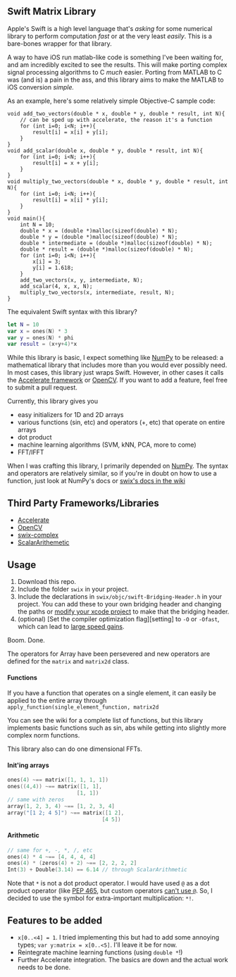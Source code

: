 ## Swift Matrix Library
Apple's Swift is a high level language that's *asking* for some numerical
library to perform computation *fast* or at the very least *easily*. This is a
bare-bones wrapper for that library.

A way to have iOS run matlab-like code is something I've been waiting for, and
am incredibly excited to see the results. This will make porting complex signal
processing algorithms to C *much* easier. Porting from MATLAB to C was (and is)
a pain in the ass, and this library aims to make the MATLAB to iOS conversion
*simple.*

As an example, here's some relatively simple Objective-C sample code:

```objc
void add_two_vectors(double * x, double * y, double * result, int N){
    // can be sped up with accelerate, the reason it's a function
    for (int i=0; i<N; i++){
        result[i] = x[i] + y[i];
    }
}
void add_scalar(double x, double * y, double * result, int N){
    for (int i=0; i<N; i++){
        result[i] = x + y[i];
    }
}
void multiply_two_vectors(double * x, double * y, double * result, int N){
    for (int i=0; i<N; i++){
        result[i] = x[i] * y[i];
    }
}
void main(){
    int N = 10;
    double * x = (double *)malloc(sizeof(double) * N);
    double * y = (double *)malloc(sizeof(double) * N);
    double * intermediate = (double *)malloc(sizeof(double) * N);
    double * result = (double *)malloc(sizeof(double) * N);
    for (int i=0; i<N; i++){
        x[i] = 3;
        y[i] = 1.618;
    }
    add_two_vectors(x, y, intermediate, N);
    add_scalar(4, x, x, N);
    multiply_two_vectors(x, intermediate, result, N);
}
```

The equivalent Swift syntax with this library?

```swift
let N = 10
var x = ones(N) * 3
var y = ones(N) * phi
var result = (x+y+4)*x
```

While this library is basic, I expect something like [NumPy][numpy] to be
released: a mathematical library that includes more than you would ever
possibly need. In most cases, this library just wraps Swift.  However, in other
cases it calls the [Accelerate framework][accel] or [OpenCV][opencv]. If you
want to add a feature, feel free to submit a pull request.

Currently, this library gives you

* easy initializers for 1D and 2D arrays
* various functions (sin, etc) and operators (+, etc) that operate on entire arrays
* dot product
* machine learning algorithms (SVM, kNN, PCA, more to come)
* FFT/IFFT

When I was crafting this library, I primarily depended on [NumPy][numpy]. The
syntax and operators are relatively similar, so if you're in doubt on how to
use a function, just look at NumPy's docs or [swix's docs in the wiki][swix-doc]

## Third Party Frameworks/Libraries
* [Accelerate][accel]
* [OpenCV][opencv]
* [swix-complex][complex]
* [ScalarArithemetic][scalar]

## Usage
1. Download this repo.
2. Include the folder `swix` in your project.
3. Include the declarations in `swix/objc/swift-Bridging-Header.h` in your
   project. You can add these to your own bridging header and changing the
   paths or [modify your xcode project][br-he] to make that the bridging
   header.
4. (optional) [Set the compiler optimization flag][setting] to `-O` or `-Ofast`, which can
   lead to [large speed gains][comp].

[comp]:http://stackoverflow.com/a/24102759/1141256
[br-he]:http://stackoverflow.com/a/24102433/1141256

Boom. Done. 

The operators for Array have been persevered and new operators are defined for
the `matrix` and `matrix2d` class.


#### Functions
If you have a function that operates on a single element, it can easily be
applied to the entire array through `apply_function(single_element_function,
matrix2d`

You can see the wiki for a complete list of functions, but this library
implements basic functions such as sin, abs while getting into slightly more
complex norm functions.

This library also can do one dimensional FFTs.

#### Init'ing arrays
```swift
ones(4) ~== matrix([1, 1, 1, 1])
ones((4,4)) ~== matrix([1, 1],
                      [1, 1])
// same with zeros
array(1, 2, 3, 4) ~== [1, 2, 3, 4]
array("[1 2; 4 5]") ~== matrix([1 2],
                              [4 5])
```

#### Arithmetic
```swift
// same for +, -, *, /, etc
ones(4) * 4 ~== [4, 4, 4, 4]
ones(4) * (zeros(4) + 2) ~== [2, 2, 2, 2]
Int(3) + Double(3.14) == 6.14 // through ScalarArithmetic
```

Note that `*` is not a dot product operator.  I would have used `@` as a dot
product operator (like [PEP 465][pep], but custom operators [can't use `@`][@].
So, I decided to use the symbol for extra-important multiplication: `*!`.

## Features to be added
* `x[0..<4] = 1`. I tried implementing this but had to add some annoying types;
  `var y:matrix = x[0..<5]`. I'll leave it be for now.
* Reintegrate machine learning functions (using `double *`!)
* Further Accelerate integration. The basics are down and the actual work needs
  to be done.

[opencv]:http://opencv.org
[scalar]:https://github.com/seivan/ScalarArithmetic
[complex]:https://github.com/dankogai/swift-complex
[numpy]:http://www.numpy.org
[accel]:https://developer.apple.com/library/prerelease/mac/documentation/Accelerate/Reference/AccelerateFWRef/_index.html#//apple_ref/doc/uid/TP40009465
[@]:https://developer.apple.com/library/prerelease/ios/documentation/swift/conceptual/swift_programming_language/AdvancedOperators.html#//apple_ref/doc/uid/TP40014097-CH27-XID_48
[ones]:http://docs.scipy.org/doc/numpy/reference/generated/numpy.ones.html
[zeros]:http://docs.scipy.org/doc/numpy/reference/generated/numpy.zeros.html#numpy.zeros
[pep]:http://legacy.python.org/dev/peps/pep-0465/#implementation-details
[swix-doc]:https://github.com/scottsievert/swix/wiki
